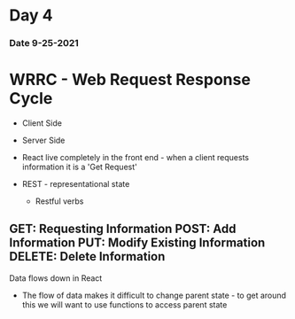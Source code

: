 # Day 4

### Date 9-25-2021

# WRRC - Web Request Response Cycle
- Client Side
- Server Side

- React live completely in the front end - when a client requests information it is a 'Get Request'

- REST - representational state
  - Restful verbs

GET: Requesting Information
POST: Add Information
PUT: Modify Existing Information
DELETE: Delete Information
-------------
Data flows down in React

- The flow of data makes it difficult to change parent state - to get around this we will want to use functions to access parent state

